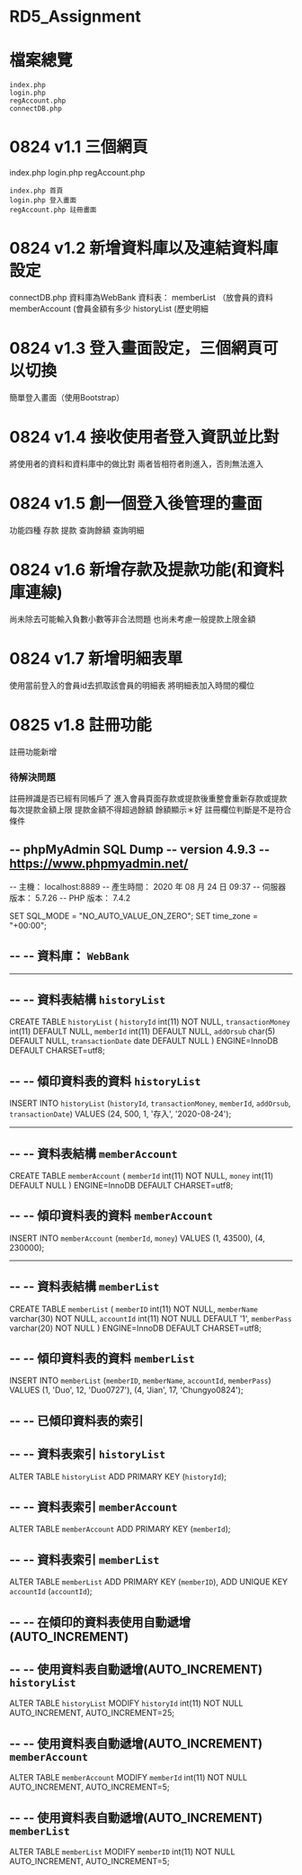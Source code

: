# RD5_Assignment

# 檔案總覽
```
index.php
login.php
regAccount.php
connectDB.php
```

# 0824  v1.1 三個網頁
index.php
login.php
regAccount.php
```
index.php 首頁
login.php 登入畫面
regAccount.php 註冊畫面
```
# 0824  v1.2 新增資料庫以及連結資料庫設定
connectDB.php
資料庫為WebBank
資料表：      memberList （放會員的資料
            memberAccount (會員金額有多少
            historyList   (歷史明細

# 0824  v1.3 登入畫面設定，三個網頁可以切換
簡單登入畫面（使用Bootstrap）



# 0824  v1.4 接收使用者登入資訊並比對
將使用者的資料和資料庫中的做比對
兩者皆相符者則進入，否則無法進入

# 0824  v1.5 創一個登入後管理的畫面
功能四種
存款
提款
查詢餘額
查詢明細

# 0824 v1.6 新增存款及提款功能(和資料庫連線)
尚未除去可能輸入負數小數等非合法問題
也尚未考慮一般提款上限金額

# 0824 v1.7 新增明細表單
使用當前登入的會員id去抓取該會員的明細表
將明細表加入時間的欄位


# 0825 v1.8 註冊功能

註冊功能新增


### 待解決問題
註冊辨識是否已經有同帳戶了
進入會員頁面存款或提款後重整會重新存款或提款
每次提款金額上限
提款金額不得超過餘額
餘額顯示＊好
註冊欄位判斷是不是符合條件





-- phpMyAdmin SQL Dump
-- version 4.9.3
-- https://www.phpmyadmin.net/
--
-- 主機： localhost:8889
-- 產生時間： 2020 年 08 月 24 日 09:37
-- 伺服器版本： 5.7.26
-- PHP 版本： 7.4.2

SET SQL_MODE = "NO_AUTO_VALUE_ON_ZERO";
SET time_zone = "+00:00";

--
-- 資料庫： `WebBank`
--

-- --------------------------------------------------------

--
-- 資料表結構 `historyList`
--

CREATE TABLE `historyList` (
  `historyId` int(11) NOT NULL,
  `transactionMoney` int(11) DEFAULT NULL,
  `memberId` int(11) DEFAULT NULL,
  `addOrsub` char(5) DEFAULT NULL,
  `transactionDate` date DEFAULT NULL
) ENGINE=InnoDB DEFAULT CHARSET=utf8;

--
-- 傾印資料表的資料 `historyList`
--

INSERT INTO `historyList` (`historyId`, `transactionMoney`, `memberId`, `addOrsub`, `transactionDate`) VALUES
(24, 500, 1, '存入', '2020-08-24');

-- --------------------------------------------------------

--
-- 資料表結構 `memberAccount`
--

CREATE TABLE `memberAccount` (
  `memberId` int(11) NOT NULL,
  `money` int(11) DEFAULT NULL
) ENGINE=InnoDB DEFAULT CHARSET=utf8;

--
-- 傾印資料表的資料 `memberAccount`
--

INSERT INTO `memberAccount` (`memberId`, `money`) VALUES
(1, 43500),
(4, 230000);

-- --------------------------------------------------------

--
-- 資料表結構 `memberList`
--

CREATE TABLE `memberList` (
  `memberID` int(11) NOT NULL,
  `memberName` varchar(30) NOT NULL,
  `accountId` int(11) NOT NULL DEFAULT '1',
  `memberPass` varchar(20) NOT NULL
) ENGINE=InnoDB DEFAULT CHARSET=utf8;

--
-- 傾印資料表的資料 `memberList`
--

INSERT INTO `memberList` (`memberID`, `memberName`, `accountId`, `memberPass`) VALUES
(1, 'Duo', 12, 'Duo0727'),
(4, 'Jian', 17, 'Chungyo0824');

--
-- 已傾印資料表的索引
--

--
-- 資料表索引 `historyList`
--
ALTER TABLE `historyList`
  ADD PRIMARY KEY (`historyId`);

--
-- 資料表索引 `memberAccount`
--
ALTER TABLE `memberAccount`
  ADD PRIMARY KEY (`memberId`);

--
-- 資料表索引 `memberList`
--
ALTER TABLE `memberList`
  ADD PRIMARY KEY (`memberID`),
  ADD UNIQUE KEY `accountId` (`accountId`);

--
-- 在傾印的資料表使用自動遞增(AUTO_INCREMENT)
--

--
-- 使用資料表自動遞增(AUTO_INCREMENT) `historyList`
--
ALTER TABLE `historyList`
  MODIFY `historyId` int(11) NOT NULL AUTO_INCREMENT, AUTO_INCREMENT=25;

--
-- 使用資料表自動遞增(AUTO_INCREMENT) `memberAccount`
--
ALTER TABLE `memberAccount`
  MODIFY `memberId` int(11) NOT NULL AUTO_INCREMENT, AUTO_INCREMENT=5;

--
-- 使用資料表自動遞增(AUTO_INCREMENT) `memberList`
--
ALTER TABLE `memberList`
  MODIFY `memberID` int(11) NOT NULL AUTO_INCREMENT, AUTO_INCREMENT=5;
